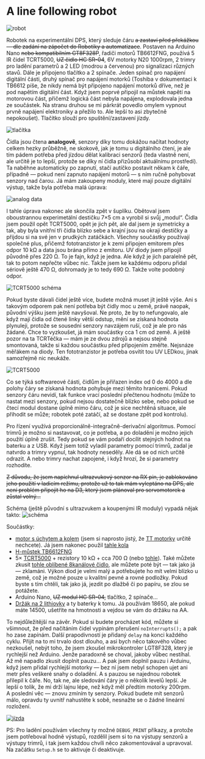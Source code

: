 # A line following robot

![robot](pictures/IMG_0188.jpg)

Robotek na experimentální DPS, který sleduje čáru <del>a zastaví před překážkou &mdash; dle zadání na zápočet do Robotiky a automatizace</del>. Postaven na Arduino Nano <del>nebo kompatibilním GT8F328P</del>, řadiči motorů TB6612FNG, používá 5 IR čidel TCRT5000, <del>UZ čidlo HC SR-04</del>, 6V motorky N20 1000rpm, 2 trimry pro ladění parametrů a 2 LED (modrou a červenou) pro signalizaci různých stavů. Dále je připojeno tlačítko a 2 spínače. Jeden spínač pro napájení digitální části, druhý spínač pro napájení motorků (Toshiba v dokumentaci k TB6612 píše, že nikdy nemá být připojeno napájení motorků dříve, než je pod napětím digitální část. Když jsem poprvé připojil na můstek napětí na motorovou část, přičemž logická část nebyla napájena, explodovala jedna ze součástek. Na stranu druhou se mi párkrát povedlo omylem vypnout prvně napájení elektroniky a přežilo to. Ale lepší to asi zbytečně nepokoušet). Tlačítko slouží pro spuštění/zastavení jízdy.

![tlačítka](pictures/IMG_0190.jpg)

Čidla jsou čtena <strong>analogově</strong>, senzory díky tomu dokážou načítat hodnoty celkem hezky průběžně, ne skokově, jak je tomu u digitálního čtení, je ale tím pádem potřeba před jízdou dělat kalibraci senzorů (teda vlastně není, ale určitě je to lepší, protože se díky ní čidla přizůsobí aktuálnímu prostředí). Ta naběhne automaticky po zapnutí, stačí autíčko postavit někam k&nbsp;čáře, případně &mdash; pokud není zapnuto napájení motorů &mdash; s ním ručně pohybovat senzory nad čarou. Já mám zakoupeny moduly, které mají pouze digitální výstup, takže byla potřeba malá úprava:

![analog data](pictures/analog-out.jpg)

I tahle úprava nakonec ale skončila zpět v šuplíku. Obětoval jsem oboustrannou experimetální destičku 7&times;5 cm a vyrobil si svůj &bdquo;modul&ldquo;. Čidla jsem použil opět TCRT5000, opět je jich pět, ale dal jsem je symetricky a tak, aby byla vnitřní tři čidla blízko sebe a krajní jsou na okraji destičky a přijdou si na své jen v prudkých zatáčkách. Všechny součástky používají společné plus, přičemž fototranzistor je k zemi připojen emitorem přes odpor 10 k&ohm; a data jsou brána přímo z emitoru. UV diody jsem připojil původně přes 220 &ohm;. To je fajn, když je jedna. Ale když je jich paralelně pět, tak to potom nepřečte vůbec nic. Takže jsem ke každému odporu přidal sériově ještě 470 &ohm;, dohromady je to tedy 690 &ohm;. Takže volte podobný odpor. 

![TCRT5000 schéma](pictures/TCRT5000.png)

Pokud byste dávali čidel ještě více, budete možná muset jít ještě výše. Ani s takovým odporem pak není potřeba být čidly moc u země, právě naopak, původní výšku jsem ještě navyšoval. Ne proto, že by to nefungovalo, ale když mají čidla od čtené linky větší odstup, mění se získaná hodnota plynuleji, protože se sousední senzory navzájem ruší, což je ale pro nás žádané. Chce to vyzkoušet, já mám součástky cca 1&nbsp;cm od země. A ještě pozor na ta TCRTéčka &mdash; mám je ze dvou zdrojů a nejsou stejně smontovaná, takže si každou součástku před připojením změřte. Nejsnáze měřákem na diody. Ten fototranzistor je potřeba osvítit tou UV LEDkou, jinak samozřejmě nic neukáže.

![TCRT5000](pictures/IMG_0260.jpg)

Co se týká softwareové části, čidlům je přiřazen index od 0 do 4000 a dle polohy čáry se získaná hodnota pohybuje mezi těmito hranicemi. Pokud senzory čáru nevidí, tak funkce vrací poslední přečtenou hodnotu (může to nastat mezi senzory, pokud nejsou dostatečně blízko sebe, nebo pokud se čtecí modul dostane úplně mimo čáru, což je sice nechtěná situace, ale přihodit se může; robotek poté zatáčí, až se dostane zpět pod kontrolu).

Pro řízení využívá proporcionálně-integračně-derivační algoritmus. Pomocí trimrů je možno si nastavovat, co je potřeba, a&nbsp;po doladění je možno jejich použití úplně zrušit. Tedy pokud se vám podaří docílit stejných hodnot na baterku a z USB. Když jsem totiž vyladil parametry pomocí trimrů, zadal je natvrdo a trimry vypnul, tak hodnoty neseděly. Ale dá se od nich určitě odrazit. A nebo trimry nachat zapojené, i když hrozí, že si parametry rozhodíte. 

<del>Z důvodu, že jsem napíchnul ultrazvukový senzor na RX pin, je zablokováno jeho použití v ladicím režimu, protože už to tak mám vyleptáno na DPS, ale není problém připojit ho na D3, který jsem plánoval pro servomotorek a zůstal volný...</del>

Schéma (ještě původní s ultrazvukem a koupenými IR moduly) vypadá nějak takto:
![schéma](pictures/auticko_schema.png)

Součástky:

<ul>
<li><a href="https://www.aliexpress.com/item/1005002524993718.html">motor s úchytem a kolem</a> (jsem si naprosto jistý, že <a href="https://www.aliexpress.com/item/32851946942.html">TT motorky</a> určitě nechcete). Já jsem nakonec použil <a href="https://www.aliexpress.com/item/32809043739.html">tahle kola</a></li>
<li><a href="https://www.aliexpress.com/item/32465698640.html">H-můstek TB6612FNG</a></li>
  <li>5&times; <a href="https://www.aliexpress.com/item/1005005214201551.html">TCRT5000</a> + rezistory 10 k&ohm; + cca 700 &ohm; (nebo <a href="https://www.aliexpress.com/item/1005001593848689.html">tohle</a>). Také můžete zkusit <a href="https://www.aliexpress.com/item/1005001650888947.html">tohle oblíbené 8kanálové čidlo</a>, ale můžete poté být &mdash; tak jako já &mdash; zklamáni. Výkon diod je velmi malý a potřebujete ho mít velmi blízko u země, což je možné pouze u kvalitní pevné a rovné podložky. Pokud byste s tím chtěli, tak jako já, jezdit po dlažbě či po papíru, se zlou se potážete.</li>
<li>Arduino Nano, <del>UZ modul HC SR-04,</del> tlačítko, 2 spínače&hellip;</li>
  <li><a href="https://www.aliexpress.com/item/32993737904.html">Držák na 2 lithiovky</a> a ty baterky k tomu. Já používám 18650, ale pokud máte 14500, ušetříte na hmotnosti a vejdou se vám do držáku na AA.</li>
</ul>

To nejdůležitější na závěr. Pokud si budete procházet kód, můžete si všimnout, že před načítáním čidel vypínám přerušení <code>noInterrupts();</code> a pak ho zase zapínám. Další prapodivností je přidaný <code>delay</code> na konci každého cyklu. Přijít na to mi trvalo dost dlouho, a asi bych něco takového vůbec nezkoušel, nebýt toho, že jsem zkoušel mikrokontroler LGT8F328, který je rychlejší než Arduino. Jenže paradoxně se choval, jakoby vůbec nestíhal. Až mě napadlo zkusit doplnit pauzu&hellip; A&nbsp;pak jsem doplnil pauzu i Arduinu, když jsem přidal rychlejší motorky &mdash; bez ní jsem nebyl schopen ujet ani metr přes veškeré snahy o doladění. A&nbsp;s&nbsp;pauzou se najednou robotek přilepil k&nbsp;čáře. No, tak ne, ale sledování čáry je o několik levelů lepší. Je lepší o tolik, že mi drží lajnu lépe, než když měl předtím motorky 200rpm. A&nbsp;poslední věc &mdash; znovu zmíním ty senzory. Pokud budete mít senzorů málo, opravdu ty uvnitř nahustěte k sobě, nesnažte se o žádné lineární rozložení.

[![jízda](https://img.youtube.com/vi/TjHjLK-f2Oc/0.jpg)](https://www.youtube.com/watch?v=TjHjLK-f2Oc)

PS: Pro ladění používám všechny ty možné <code>DEBUG_PRINT</code> příkazy, a protože jsem potřeboval hodně výstupů, rozdělil jsem si to na výstupy senzorů a výstupy trimrů, i tak jsem každou chvíli něco zakomentovával a upravoval. Na začátku <code>Setup.h</code> se to aktivuje či deaktivuje.
